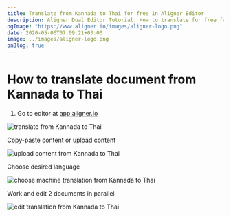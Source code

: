 ```yaml
---
title: Translate from Kannada to Thai for free in Aligner Editor
description: Aligner Dual Editor Tutorial. How to translate for free from Kannada to Thai. Aligner is multilingual document management platform. 
ogImage: "https://www.aligner.io/images/aligner-logo.png"
date: 2020-05-06T07:09:21+03:00
image: ../images/aligner-logo.png
onBlog: true
---
```


# How to translate document from Kannada to Thai

1. Go to editor at [app.aligner.io](https://app.aligner.io "Aligner App web page")

![translate from Kannada to Thai](../aligner-blank-editor.png "translate from Kannada to Thai")

Copy-paste content or upload content

![upload content from Kannada to Thai](../aligner-uploaded-document.png "upload content from Kannada to Thai")

Choose desired language

![choose machine translation from Kannada to Thai](../aligner-language-dropdown.png "choose machine translation from Kannada to Thai")

Work and edit 2 documents in parallel

![edit translation from Kannada to Thai](../aligner-double-sitded-editor.png "edit translation from Kannada to Thai")

